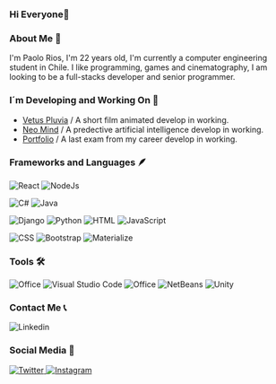 ### Hi Everyone👋

### About Me 🦝

I'm Paolo Rios, I'm 22 years old, I'm currently a computer engineering student in Chile. I like programming, games and cinematography, I am looking to be a full-stacks developer and senior programmer.

### I´m Developing and Working On 🧩

- [Vetus Pluvia](https://github.com/CapitanCrauZ/VETUS-PLUVIA) / A short film animated develop in working.
- [Neo Mind](https://github.com/CapitanCrauZ/NEO-MIND-PREDECTIVE-AI) / A predective artificial intelligence develop in working.
- [Portfolio](https://github.com/CapitanCrauZ/PORTFOLIO) / A last exam from my career develop in working.

### Frameworks and Languages 🪶

<p align="left">
  <img alt="React" src="https://img.shields.io/badge/react-%2320232a.svg?style=for-the-badge&logo=react&logoColor=%2361DAFB"/>
  <img alt="NodeJs" src="https://img.shields.io/badge/NodeJs-68A063?style=for-the-badge&logo=nodejs&logoColor=white"/>
</p>
 
<p align="left">
  <img alt="C#" src="https://img.shields.io/badge/C%20sharp-800080?style=for-the-badge&logo=C#&logoColor=white"/>
  <img alt="Java" src="https://img.shields.io/badge/Java-ED8B00?style=for-the-badge&logo=java&logoColor=white"/>
</p>

<p align="left">
  <img alt="Django" src="https://img.shields.io/badge/Django-0C4B33?style=for-the-badge&logo=django&logoColor=white"/>
  <img alt="Python" src="https://img.shields.io/badge/Python-3776ab?style=for-the-badge&logo=python&logoColor=yellow"/>
  <img alt="HTML" src="https://img.shields.io/badge/HTML5-E34F26?style=for-the-badge&logo=html5&logoColor=white"/>
  <img alt="JavaScript" src="https://img.shields.io/badge/JavaScript-323330?style=for-the-badge&logo=javascript&logoColor=F7DF1E"/>
</p>

<p align="left">
  <img alt="CSS" src="https://img.shields.io/badge/CSS3-1572B6?style=for-the-badge&logo=css3&logoColor=white" />
  <img alt="Bootstrap" src="https://img.shields.io/badge/Bootstrap-563D7C?style=for-the-badge&logo=bootstrap&logoColor=white"/>
  <img alt="Materialize" src="https://img.shields.io/badge/Materialize-ffc0cb?style=for-the-badge&logo=materialize&logoColor=white"/>
</p>

### Tools 🛠

<p align="left">
  <img alt="Office" src="https://img.shields.io/badge/Office-D83B01?style=for-the-badge&logo=microsoft-office&logoColor=white"/>
  <img alt="Visual Studio Code" src="https://img.shields.io/badge/VS%20Code-0077B5?style=for-the-badge&logo=Visual%20Studio%20Code&logoColor=white"/>
  <img alt="Office" src="https://img.shields.io/badge/Google%20Colab-525252?style=for-the-badge&logo=google-colab&logoColor=orange"/>
  <img alt="NetBeans" src="https://img.shields.io/badge/Net%20Beans-FF0000?style=for-the-badge&logo=net%20beans&logoColor=white"/>
  <img alt="Unity" src="https://img.shields.io/badge/Unity-0077B5?style=for-the-badge&logo=Unity&logoColor=white"/>
</p>

### Contact Me 📞

<p align="left"
  <a href="https://www.linkedin.com/in/paolo-rios-a0349a213/">
    <img alt="Linkedin" src="https://img.shields.io/badge/LinkedIn-0077B5?style=for-the-badge&logo=linkedin&logoColor=white"/>
  </a>
</p>
                                                                                                                            
### Social Media 👾

<p align="left">
  <a href="https://twitter.com/CapitanCrauZ">
    <img alt="Twitter" src="https://img.shields.io/badge/Twitter-1DA1F2?style=for-the-badge&logo=twitter&logoColor=white"/>
  </a>
  <a href="https://www.instagram.com/crauzthequizzical/">
    <img alt="Instagram" src="https://img.shields.io/badge/Instagram-405DE6?style=for-the-badge&logo=instagram&logoColor=white"/>
  </a>
</p>  



